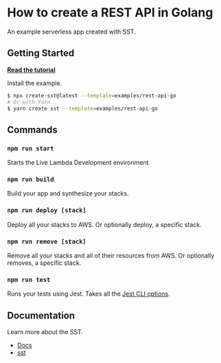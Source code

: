 # How to create a REST API in Golang

An example serverless app created with SST.

## Getting Started

[**Read the tutorial**](https://sst.dev/examples/how-to-create-a-rest-api-in-golang-with-serverless.html)

Install the example.

```bash
$ npx create-sst@latest --template=examples/rest-api-go
# Or with Yarn
$ yarn create sst --template=examples/rest-api-go
```

## Commands

### `npm run start`

Starts the Live Lambda Development environment.

### `npm run build`

Build your app and synthesize your stacks.

### `npm run deploy [stack]`

Deploy all your stacks to AWS. Or optionally deploy, a specific stack.

### `npm run remove [stack]`

Remove all your stacks and all of their resources from AWS. Or optionally removes, a specific stack.

### `npm run test`

Runs your tests using Jest. Takes all the [Jest CLI options](https://jestjs.io/docs/en/cli).

## Documentation

Learn more about the SST.

- [Docs](https://docs.sst.dev/)
- [sst](https://docs.sst.dev/packages/sst)
